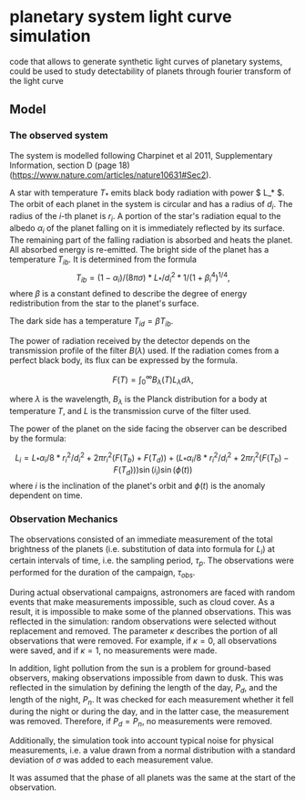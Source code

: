# planetary system light curve simulation
 code that allows to generate synthetic light curves of planetary systems, could be used to study detectability of planets through fourier transform of the light curve


## Model

### The observed system

The system is modelled following Charpinet et al 2011, Supplementary Information, section D (page 18) (https://www.nature.com/articles/nature10631#Sec2).

A star with temperature
$T_*$
emits black body radiation with power $ L_* $. The orbit of each planet in the system is circular and has a radius of $d_i$. The radius of the $i$-th planet is $r_i$. A portion of the star's radiation equal to the albedo $α_i$ of the planet falling on it is immediately reflected by its surface. The remaining part of the falling radiation is absorbed and heats the planet. All absorbed energy is re-emitted. The bright side of the planet has a temperature $T_{ib}$. It is determined from the formula
$$T_{ib} = (1 - α_i) / (8πσ) * L_* / d_i^2 * 1 / (1 + β_i^4)^{1/4},$$
where $β$ is a constant defined to describe the degree of energy redistribution from the star to the planet's surface.

The dark side has a temperature $T_{id} = βT_{ib}$.

The power of radiation received by the detector depends on the transmission profile of the filter $B(λ)$ used. If the radiation comes from a perfect black body, its flux can be expressed by the formula.

$$
    F(T)=\int_0^{\infty}B_{\lambda}(T)L_{\lambda}d\lambda\text{,}
$$

where $λ$ is the wavelength, $B_λ$ is the Planck distribution for a body at temperature $T$, and $L$ is the transmission curve of the filter used.

The power of the planet on the side facing the observer can be described by the formula:

$$L_i = L_* α_i / 8 * r_i^2 / d_i^2 + 2π r_i^2 (F(T_b) + F(T_d)) + (L_* α_i / 8 * r_i^2 / d_i^2 + 2π r_i^2 (F(T_b) - F(T_d))) \sin(i_i) \sin(ϕ(t))$$
where $i$ is the inclination of the planet's orbit and $ϕ(t)$ is the anomaly dependent on time.

### Observation Mechanics
The observations consisted of an immediate measurement of the total brightness of the planets (i.e. substitution of data into formula for $L_i$) at certain intervals of time, i.e. the sampling period, $τ_p$. The observations were performed for the duration of the campaign, $τ_{obs}$.

During actual observational campaigns, astronomers are faced with random events that make measurements impossible, such as cloud cover. As a result, it is impossible to make some of the planned observations. This was reflected in the simulation: random observations were selected without replacement and removed. The parameter $κ$ describes the portion of all observations that were removed. For example, if $κ = 0$, all observations were saved, and if $κ = 1$, no measurements were made.

In addition, light pollution from the sun is a problem for ground-based observers, making observations impossible from dawn to dusk. This was reflected in the simulation by defining the length of the day, $P_d$, and the length of the night, $P_n$. It was checked for each measurement whether it fell during the night or during the day, and in the latter case, the measurement was removed. Therefore, if $P_d = P_n$, no measurements were removed.

Additionally, the simulation took into account typical noise for physical measurements, i.e. a value drawn from a normal distribution with a standard deviation of $σ$ was added to each measurement value.

It was assumed that the phase of all planets was the same at the start of the observation.